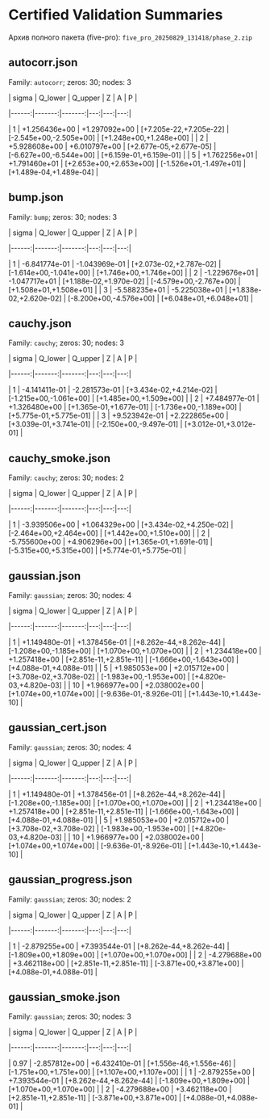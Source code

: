 # Certified Validation Summaries

Архив полного пакета (five-pro): `five_pro_20250829_131418/phase_2.zip`


## autocorr.json

Family: `autocorr`; zeros: 30; nodes: 3

| sigma | Q_lower | Q_upper | Z | A | P |

|------:|-------:|-------:|---:|---:|---:|

| 1 | +1.256436e+00 | +1.297092e+00 | [+7.205e-22,+7.205e-22] | [-2.545e+00,-2.505e+00] | [+1.248e+00,+1.248e+00] |
| 2 | +5.928608e+00 | +6.010797e+00 | [+2.677e-05,+2.677e-05] | [-6.627e+00,-6.544e+00] | [+6.159e-01,+6.159e-01] |
| 5 | +1.762256e+01 | +1.791460e+01 | [+2.653e+00,+2.653e+00] | [-1.526e+01,-1.497e+01] | [+1.489e-04,+1.489e-04] |

## bump.json

Family: `bump`; zeros: 30; nodes: 3

| sigma | Q_lower | Q_upper | Z | A | P |

|------:|-------:|-------:|---:|---:|---:|

| 1 | -6.841774e-01 | -1.043969e-01 | [+2.073e-02,+2.787e-02] | [-1.614e+00,-1.041e+00] | [+1.746e+00,+1.746e+00] |
| 2 | -1.229676e+01 | -1.047717e+01 | [+1.188e-02,+1.970e-02] | [-4.579e+00,-2.767e+00] | [+1.508e+01,+1.508e+01] |
| 3 | -5.588235e+01 | -5.225038e+01 | [+1.838e-02,+2.620e-02] | [-8.200e+00,-4.576e+00] | [+6.048e+01,+6.048e+01] |

## cauchy.json

Family: `cauchy`; zeros: 30; nodes: 3

| sigma | Q_lower | Q_upper | Z | A | P |

|------:|-------:|-------:|---:|---:|---:|

| 1 | -4.141411e-01 | -2.281573e-01 | [+3.434e-02,+4.214e-02] | [-1.215e+00,-1.061e+00] | [+1.485e+00,+1.509e+00] |
| 2 | +7.484977e-01 | +1.326480e+00 | [+1.365e-01,+1.677e-01] | [-1.736e+00,-1.189e+00] | [+5.775e-01,+5.775e-01] |
| 3 | +9.523942e-01 | +2.222865e+00 | [+3.039e-01,+3.741e-01] | [-2.150e+00,-9.497e-01] | [+3.012e-01,+3.012e-01] |

## cauchy_smoke.json

Family: `cauchy`; zeros: 30; nodes: 2

| sigma | Q_lower | Q_upper | Z | A | P |

|------:|-------:|-------:|---:|---:|---:|

| 1 | -3.939506e+00 | +1.064329e+00 | [+3.434e-02,+4.250e-02] | [-2.464e+00,+2.464e+00] | [+1.442e+00,+1.510e+00] |
| 2 | -5.755600e+00 | +4.906296e+00 | [+1.365e-01,+1.691e-01] | [-5.315e+00,+5.315e+00] | [+5.774e-01,+5.775e-01] |

## gaussian.json

Family: `gaussian`; zeros: 30; nodes: 4

| sigma | Q_lower | Q_upper | Z | A | P |

|------:|-------:|-------:|---:|---:|---:|

| 1 | +1.149480e-01 | +1.378456e-01 | [+8.262e-44,+8.262e-44] | [-1.208e+00,-1.185e+00] | [+1.070e+00,+1.070e+00] |
| 2 | +1.234418e+00 | +1.257418e+00 | [+2.851e-11,+2.851e-11] | [-1.666e+00,-1.643e+00] | [+4.088e-01,+4.088e-01] |
| 5 | +1.985053e+00 | +2.015712e+00 | [+3.708e-02,+3.708e-02] | [-1.983e+00,-1.953e+00] | [+4.820e-03,+4.820e-03] |
| 10 | +1.966977e+00 | +2.038002e+00 | [+1.074e+00,+1.074e+00] | [-9.636e-01,-8.926e-01] | [+1.443e-10,+1.443e-10] |

## gaussian_cert.json

Family: `gaussian`; zeros: 30; nodes: 4

| sigma | Q_lower | Q_upper | Z | A | P |

|------:|-------:|-------:|---:|---:|---:|

| 1 | +1.149480e-01 | +1.378456e-01 | [+8.262e-44,+8.262e-44] | [-1.208e+00,-1.185e+00] | [+1.070e+00,+1.070e+00] |
| 2 | +1.234418e+00 | +1.257418e+00 | [+2.851e-11,+2.851e-11] | [-1.666e+00,-1.643e+00] | [+4.088e-01,+4.088e-01] |
| 5 | +1.985053e+00 | +2.015712e+00 | [+3.708e-02,+3.708e-02] | [-1.983e+00,-1.953e+00] | [+4.820e-03,+4.820e-03] |
| 10 | +1.966977e+00 | +2.038002e+00 | [+1.074e+00,+1.074e+00] | [-9.636e-01,-8.926e-01] | [+1.443e-10,+1.443e-10] |

## gaussian_progress.json

Family: `gaussian`; zeros: 30; nodes: 2

| sigma | Q_lower | Q_upper | Z | A | P |

|------:|-------:|-------:|---:|---:|---:|

| 1 | -2.879255e+00 | +7.393544e-01 | [+8.262e-44,+8.262e-44] | [-1.809e+00,+1.809e+00] | [+1.070e+00,+1.070e+00] |
| 2 | -4.279688e+00 | +3.462118e+00 | [+2.851e-11,+2.851e-11] | [-3.871e+00,+3.871e+00] | [+4.088e-01,+4.088e-01] |

## gaussian_smoke.json

Family: `gaussian`; zeros: 30; nodes: 3

| sigma | Q_lower | Q_upper | Z | A | P |

|------:|-------:|-------:|---:|---:|---:|

| 0.97 | -2.857812e+00 | +6.432410e-01 | [+1.556e-46,+1.556e-46] | [-1.751e+00,+1.751e+00] | [+1.107e+00,+1.107e+00] |
| 1 | -2.879255e+00 | +7.393544e-01 | [+8.262e-44,+8.262e-44] | [-1.809e+00,+1.809e+00] | [+1.070e+00,+1.070e+00] |
| 2 | -4.279688e+00 | +3.462118e+00 | [+2.851e-11,+2.851e-11] | [-3.871e+00,+3.871e+00] | [+4.088e-01,+4.088e-01] |
